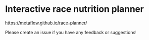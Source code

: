 # Interactive race nutrition planner

https://metaflow.github.io/race-planner/

Please create an issue if you have any feedback or suggestions!
